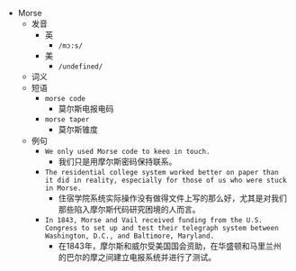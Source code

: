 - Morse
  - 发音
    - 英
      - `/mɔ:s/`
    - 美
      - `/undefined/`
  - 词义
  - 短语
    - `morse code`
      - 莫尔斯电报电码 
    - `morse taper`
      - 莫尔斯锥度 
  - 例句
    - `We only used Morse code to keeo in touch.`
      - 我们只是用摩尔斯密码保持联系。
    - `The residential college system worked better on paper than it did in reality, especially for those of us who were stuck in Morse.`
      - 住宿学院系统实际操作没有做得文件上写的那么好，尤其是对我们那些陷入摩尔斯代码研究困境的人而言。
    - `In 1843, Morse and Vail received funding from the U.S. Congress to set up and test their telegraph system between Washington, D.C., and Baltimore, Maryland.`
      - 在1843年，摩尔斯和威尔受美国国会资助，在华盛顿和马里兰州的巴尔的摩之间建立电报系统并进行了测试。


